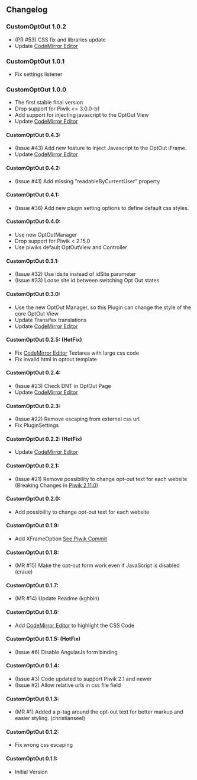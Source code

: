 ## Changelog

### CustomOptOut 1.0.2
* (PR #53) CSS fix and libraries update
* Update [CodeMirror Editor](http://codemirror.net)

### CustomOptOut 1.0.1
* Fix settings listener

### CustomOptOut 1.0.0
* The first stable final version
* Drop support for Piwik <= 3.0.0-b1
* Add support for injecting javascript to the OptOut View
* Update [CodeMirror Editor](http://codemirror.net)

#### CustomOptOut 0.4.3:
* (Issue #43) Add new feature to inject Javascript to the OptOut iFrame.
* Update [CodeMirror Editor](http://codemirror.net)

#### CustomOptOut 0.4.2:
* (Issue #41) Add missing "readableByCurrentUser" property

#### CustomOptOut 0.4.1:
* (Issue #38) Add new plugin setting options to define default css styles.

#### CustomOptOut 0.4.0:
* Use new OptOutManager
* Drop support for Piwik < 2.15.0
* Use piwiks default OptOutView and Controller

#### CustomOptOut 0.3.1:
* (Issue #32) Use idsite instead of idSite parameter
* (Issue #33) Loose site id between switching Opt Out states

#### CustomOptOut 0.3.0:
* Use the new OptOut Manager, so this Plugin can change the style of the core OptOut View
* Update Transifex translations
* Update [CodeMirror Editor](http://codemirror.net)

#### CustomOptOut 0.2.5: (HotFix)
* Fix [CodeMirror Editor](http://codemirror.net) Textarea with large css code
* Fix invalid html in optout template

#### CustomOptOut 0.2.4:
* (Issue #23) Check DNT in OptOut Page
* Update [CodeMirror Editor](http://codemirror.net)

#### CustomOptOut 0.2.3:
* (Issue #22) Remove escaping from externel css url
* Fix PluginSettings

#### CustomOptOut 0.2.2: (HotFix)
* Update [CodeMirror Editor](http://codemirror.net)

#### CustomOptOut 0.2.1:
* (Issue #21) Remove possibility to change opt-out text for each website (Breaking Changes in [Piwik 2.11.0](https://github.com/piwik/piwik/blob/master/CHANGELOG.md#piwik-2110))

#### CustomOptOut 0.2.0:
* Add possibility to change opt-out text for each website

#### CustomOptOut 0.1.9:
* Add XFrameOption [See Piwik Commit](https://github.com/piwik/piwik/commit/25545fdc55a1decd13548c1f3f6479789956e56c)

#### CustomOptOut 0.1.8:
* (MR #15) Make the opt-out form work even if JavaScript is disabled (craue)

#### CustomOptOut 0.1.7:
* (MR #14) Update Readme (kghbln)

#### CustomOptOut 0.1.6:
* Add [CodeMirror Editor](http://codemirror.net) to highlight the CSS Code

#### CustomOptOut 0.1.5: (HotFix)
* (Issue #6) Disable AngularJs form binding

#### CustomOptOut 0.1.4:
* (Issue #3) Code updated to support Piwik 2.1 and newer
* (Issue #2) Allow relative urls in css file field

#### CustomOptOut 0.1.3:
* (MR #1) Added a p-tag around the opt-out text for better markup and easier styling. (christianseel)

#### CustomOptOut 0.1.2:
* Fix wrong css escaping

#### CustomOptOut 0.1.1:
* Initial Version
